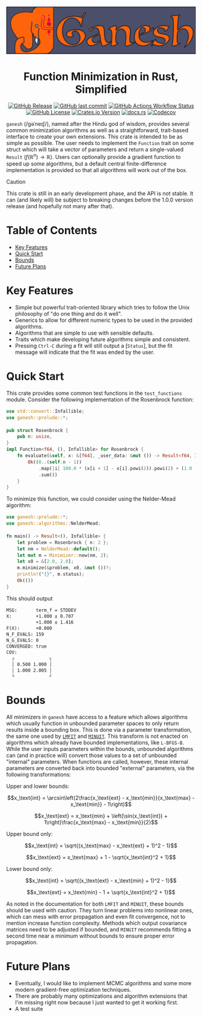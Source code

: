 <p align="center">
  <img
    width="800"
    src="media/wordmark.png"
  />
</p>
<p align="center">
  <h1 align="center">Function Minimization in Rust, Simplified</h1>
</p>
<p align="center">
  <a href="https://github.com/denehoffman/ganesh/releases" alt="Releases">
    <img alt="GitHub Release" src="https://img.shields.io/github/v/release/denehoffman/ganesh?style=for-the-badge&logo=github"></a>
  <a href="https://github.com/denehoffman/ganesh/commits/main/" alt="Latest Commits">
    <img alt="GitHub last commit" src="https://img.shields.io/github/last-commit/denehoffman/ganesh?style=for-the-badge&logo=github"></a>
  <a href="https://github.com/denehoffman/ganesh/actions" alt="Build Status">
    <img alt="GitHub Actions Workflow Status" src="https://img.shields.io/github/actions/workflow/status/denehoffman/ganesh/rust.yml?style=for-the-badge&logo=github"></a>
  <a href="LICENSE-APACHE" alt="License">
    <img alt="GitHub License" src="https://img.shields.io/github/license/denehoffman/ganesh?style=for-the-badge"></a>
  <a href="https://crates.io/crates/ganesh" alt="Ganesh on crates.io">
    <img alt="Crates.io Version" src="https://img.shields.io/crates/v/ganesh?style=for-the-badge&logo=rust&logoColor=red&color=red"></a>
  <a href="https://docs.rs/ganesh" alt="Rustitude documentation on docs.rs">
    <img alt="docs.rs" src="https://img.shields.io/docsrs/ganesh?style=for-the-badge&logo=rust&logoColor=red"></a>
  <a href="https://app.codecov.io/github/denehoffman/ganesh/tree/main/" alt="Codecov coverage report">
    <img alt="Codecov" src="https://img.shields.io/codecov/c/github/denehoffman/ganesh?style=for-the-badge&logo=codecov"></a>
</p>

`ganesh` (/ɡəˈneɪʃ/), named after the Hindu god of wisdom, provides several common minimization algorithms as well as a straightforward, trait-based interface to create your own extensions. This crate is intended to be as simple as possible. The user needs to implement the `Function` trait on some struct which will take a vector of parameters and return a single-valued `Result` ($`f(\mathbb{R}^n) \to \mathbb{R}`$). Users can optionally provide a gradient function to speed up some algorithms, but a default central finite-difference implementation is provided so that all algorithms will work out of the box.

> [!CAUTION]
> This crate is still in an early development phase, and the API is not stable. It can (and likely will) be subject to breaking changes before the 1.0.0 version release (and hopefully not many after that).

# Table of Contents
- [Key Features](#key-features)
- [Quick Start](#quick-start)
- [Bounds](#bounds)
- [Future Plans](#future-plans)

# Key Features
* Simple but powerful trait-oriented library which tries to follow the Unix philosophy of "do one thing and do it well".
* Generics to allow for different numeric types to be used in the provided algorithms.
* Algorithms that are simple to use with sensible defaults.
* Traits which make developing future algorithms simple and consistent.
* Pressing `Ctrl-C` during a fit will still output a [`Status`], but the fit message will
  indicate that the fit was ended by the user.

# Quick Start

This crate provides some common test functions in the `test_functions` module. Consider the following implementation of the Rosenbrock function:

```rust
use std::convert::Infallible;
use ganesh::prelude::*;

pub struct Rosenbrock {
    pub n: usize,
}
impl Function<f64, (), Infallible> for Rosenbrock {
    fn evaluate(&self, x: &[f64], _user_data: &mut ()) -> Result<f64, Infallible> {
        Ok((0..(self.n - 1))
            .map(|i| 100.0 * (x[i + 1] - x[i].powi(2)).powi(2) + (1.0 - x[i]).powi(2))
            .sum())
    }
}
```
To minimize this function, we could consider using the Nelder-Mead algorithm:
```rust
use ganesh::prelude::*;
use ganesh::algorithms::NelderMead;

fn main() -> Result<(), Infallible> {
    let problem = Rosenbrock { n: 2 };
    let nm = NelderMead::default();
    let mut m = Minimizer::new(nm, 2);
    let x0 = &[2.0, 2.0];
    m.minimize(&problem, x0, &mut ())?;
    println!("{}", m.status);
    Ok(())
}
```

This should output
```shell
MSG:       term_f = STDDEV
X:         +1.000 ± 0.707
           +1.000 ± 1.416
F(X):      +0.000
N_F_EVALS: 159
N_G_EVALS: 0
CONVERGED: true
COV:       
  ┌             ┐
  │ 0.500 1.000 │
  │ 1.000 2.005 │
  └             ┘
```

# Bounds
All minimizers in `ganesh` have access to a feature which allows algorithms which usually function in unbounded parameter spaces to only return results inside a bounding box. This is done via a parameter transformation, the same one used by [`LMFIT`](https://lmfit.github.io/lmfit-py/) and [`MINUIT`](https://root.cern.ch/doc/master/classTMinuit.html). This transform is not enacted on algorithms which already have bounded implementations, like `L-BFGS-B`. While the user inputs parameters within the bounds, unbounded algorithms can (and in practice will) convert those values to a set of unbounded "internal" parameters. When functions are called, however, these internal parameters are converted back into bounded "external" parameters, via the following transformations:

Upper and lower bounds:
```math
x_\text{int} = \arcsin\left(2\frac{x_\text{ext} - x_\text{min}}{x_\text{max} - x_\text{min}} - 1\right)
```
```math
x_\text{ext} = x_\text{min} + \left(\sin(x_\text{int}) + 1\right)\frac{x_\text{max} - x_\text{min}}{2}
```
Upper bound only:
```math
x_\text{int} = \sqrt{(x_\text{max} - x_\text{ext} + 1)^2 - 1}
```
```math
x_\text{ext} = x_\text{max} + 1 - \sqrt{x_\text{int}^2 + 1}
```
Lower bound only:
```math
x_\text{int} = \sqrt{(x_\text{ext} - x_\text{min} + 1)^2 - 1}
```
```math
x_\text{ext} = x_\text{min} - 1 + \sqrt{x_\text{int}^2 + 1}
```
As noted in the documentation for both `LMFIT` and `MINUIT`, these bounds should be used with caution. They turn linear problems into nonlinear ones, which can mess with error propagation and even fit convergence, not to mention increase function complexity. Methods which output covariance matrices need to be adjusted if bounded, and `MINUIT` recommends fitting a second time near a minimum without bounds to ensure proper error propagation.

# Future Plans

* Eventually, I would like to implement MCMC algorithms and some more modern gradient-free optimization techniques.
* There are probably many optimizations and algorithm extensions that I'm missing right now because I just wanted to get it working first.
* A test suite
